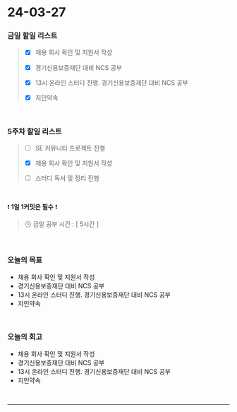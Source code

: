 # 24-03-27
### 금일 할일 리스트
> - [x]  채용 회사 확인 및 지원서 작성
>
> - [x]  경기신용보증재단 대비 NCS 공부
>
> - [x]  13시 온라인 스터디 진행. 경기신용보증재단 대비 NCS 공부
>
> - [x]  지인약속

<br/>

### 5주차 할일 리스트  
> - [ ]  SE 커뮤니티 프로젝트 진행
>
> - [x]  채용 회사 확인 및 지원서 작성
>
> - [ ]  스터디 독서 및 정리 진행

<br/>

❗ **1일 1커밋은 필수** ❗
> 🕒 금일 공부 시간 : [ 5시간 ]

<br/>

### 오늘의 목표
- 채용 회사 확인 및 지원서 작성
- 경기신용보증재단 대비 NCS 공부
- 13시 온라인 스터디 진행. 경기신용보증재단 대비 NCS 공부
- 지인약속

<br>

### 오늘의 회고
- 채용 회사 확인 및 지원서 작성
- 경기신용보증재단 대비 NCS 공부
- 13시 온라인 스터디 진행. 경기신용보증재단 대비 NCS 공부
- 지인약속


<br/>

------------  
